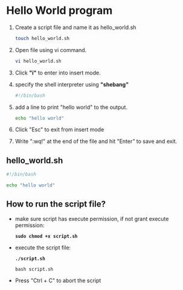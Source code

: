 # Hello World program

1.  Create a script file and name it as hello\_world.sh

    ```bash
    touch hello_world.sh
    ```


2.  Open file using vi command.

    ```bash
    vi hello_world.sh
    ```


3. Click **"i"** to enter into insert mode.
4.  specify the shell interpreter using **"shebang"**

    ```bash
    #!/bin/bash
    ```


5.  add a line to print "hello world" to the output.

    ```bash
    echo "hello world"
    ```


6. Click "Esc" to exit from insert mode
7. Write ":wq!" at the end of the file and hit "Ente&#x72;_"_ to save and exit.

## hello\_world.sh

```bash
#!/bin/bash

echo "hello world"
```

## How to run the script file?

*   make sure script has execute permission, if not grant execute permission:

    <pre><code><strong>sudo chmod +x script.sh
    </strong></code></pre>
*   execute the script file:

    <pre><code><strong>./script.sh
    </strong>
    bash script.sh
    </code></pre>


* Press "Ctrl + C" to abort the script&#x20;
